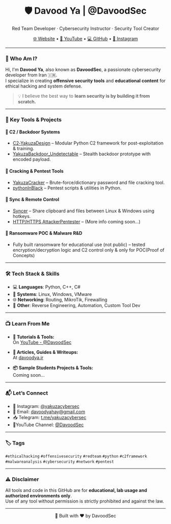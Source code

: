 <h1 align="center">🛡️ Davood Ya | @DavoodSec</h1>
<p align="center">
  Red Team Developer · Cybersecurity Instructor · Security Tool Creator
</p>

<p align="center">
  <a href="https://davoodya.ir" target="_blank">🌐 Website</a> •
  <a href="https://www.youtube.com/@DavoodSec" target="_blank">🎥 YouTube</a> •
  <a href="https://github.com/davoodya" target="_blank">💻 GitHub</a> •
  <a href="https://instagram.com/yakuzacybersec" target="_blank">📸 Instagram</a>
</p>

---

### 🚀 Who Am I?

Hi, I'm **Davood Ya**, also known as **DavoodSec**, a passionate cybersecurity developer from Iran 🇮🇷.  
I specialize in creating **offensive security tools** and **educational content** for ethical hacking and system defense.

> 💡 I believe the best way to **learn security is by building it from scratch.**

---

### 🧰 Key Tools & Projects

#### 🔐 C2 / Backdoor Systems
- [C2‑YakuzaDesign](https://github.com/davoodya/C2-YakuzaDesign) – Modular Python C2 framework for post-exploitation & training.
- [YakuzaBackdoor_Undetectable](https://github.com/davoodya/YakuzaBackdoor_Undetectable) – Stealth backdoor prototype with encoded payload.

#### 🧨 Cracking & Pentest Tools
- [YakuzaCracker](https://github.com/davoodya/YakuzaCracker) – Brute-force/dictionary password and file cracking tool.
- [pythonInBlack](https://github.com/davoodya/pythonInBlack) – Pentest scripts & utilities in Python.

#### 🔄 Sync & Remote Control
- [Syncer](https://github.com/davoodya/Syncer) – Share clipboard and files between Linux & Windows using hotkeys.
- [HTTP/HTTPS AttackerPentester](https://github.com/davoodya) – (More info coming soon...)

#### 🧪 Ransomware POC & Malware R&D
- Fully built ransomware for educational use (not public) – tested encryption/decryption logic and C2 control only & only for POC(Proof of Concepts)

---

### 🛠 Tech Stack & Skills

- 💻 **Languages**: Python, C++, C#
- 🐧 **Systems**: Linux, Windows, VMware
- 🌐 **Networking**: Routing, MikroTik, Firewalling
- 🧠 **Other**: Reverse Engineering, Automation, Custom Tool Dev

---

### 📺 Learn From Me

- **🧠 Tutorials & Tools:**  
  On [YouTube - @DavoodSec](https://www.youtube.com/@DavoodSec)

- **📘 Articles, Guides & Writeups:**  
  At [davoodya.ir](https://davoodya.ir/pages/articles)

- **📦 Sample Students Projects & Tools:**  
  Coming soon...

---

### 📬 Let’s Connect

- 📸 Instagram: [@yakuzacybersec](https://instagram.com/davoodsec)
- 📧 Email: davoodyahay@gmail.com
- 📥 Telegram: [t.me/yakuzacybersec](https://t.me/yakuzacybersec)
- 🔴YouTube Channel: [@DavoodSec](https://youtube.com/@DavoodSec)

---

### 🏷️ Tags

`#ethicalhacking` `#offensivesecurity` `#redteam` `#python` `#c2framework` `#malwareanalysis` `#cybersecurity` `#network` `#pentest`

---

### ⚠️ Disclaimer

All tools and code in this GitHub are for **educational, lab usage and authorized environments only**.  
Use of any tool without permission is strictly prohibited and against the law.

---

<p align="center">
  🧠 Built with ❤️ by DavoodSec 
</p>
